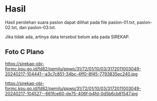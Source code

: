 # Hasil

Hasil perolehan suara paslon dapat dilihat pada file paslon-01.txt, paslon-02.txt, dan paslon-03.txt.

Jika tidak ada, artinya data tersebut belum ada pada SIREKAP.

## Foto C Plano

https://sirekap-obj-formc.kpu.go.id/fd82/pemilu/ppwp/31/72/01/10/03/3172011003049-20240217-104441--a3c7c851-34bc-4ff0-8f45-7793835ec240.jpg

https://sirekap-obj-formc.kpu.go.id/fd82/pemilu/ppwp/31/72/01/10/03/3172011003049-20240217-104527--661fce60-de75-406f-b4fd-0d5b6cb81547.jpg
